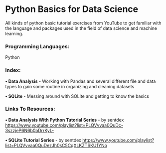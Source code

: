 # Python Basics for Data Science

All kinds of python basic tutorial exercises from YouTube to get familiar with the language and packages used in the field of data science and machine learning.


### Programming Languages: ###
Python


### Index: ###
**• Data Analysis** - Working with Pandas and several different file and data types to gain some routine in organizing and
                      cleaning datasets
             
**• SQLite** - Messing around with SQLite and getting to know the basics


### Links To Resources: ###

**• Data Analysis With Python Tutorial Series** - by sentdex
https://www.youtube.com/playlist?list=PLQVvvaa0QuDc-3szzjeP6N6b0aDrrKyL-

**• SQLite Tutorial Series** - by sentdex
https://www.youtube.com/playlist?list=PLQVvvaa0QuDezJh0sC5CqXLKZTSKU1YNo
